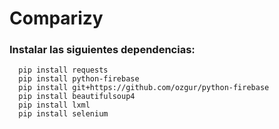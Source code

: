 # Comparizy
### Instalar las siguientes dependencias:
```
  pip install requests
  pip install python-firebase
  pip install git+https://github.com/ozgur/python-firebase
  pip install beautifulsoup4
  pip install lxml
  pip install selenium
```
